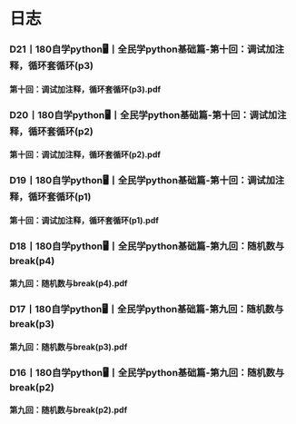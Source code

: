 # 日志
### D21丨180自学python🖥丨全民学python基础篇-第十回：调试加注释，循环套循环(p3)
#### 第十回：调试加注释，循环套循环(p3).pdf
### D20丨180自学python🖥丨全民学python基础篇-第十回：调试加注释，循环套循环(p2)
#### 第十回：调试加注释，循环套循环(p2).pdf
### D19丨180自学python🖥丨全民学python基础篇-第十回：调试加注释，循环套循环(p1)
#### 第十回：调试加注释，循环套循环(p1).pdf
### D18丨180自学python🖥丨全民学python基础篇-第九回：随机数与break(p4)
#### 第九回：随机数与break(p4).pdf
### D17丨180自学python🖥丨全民学python基础篇-第九回：随机数与break(p3)
#### 第九回：随机数与break(p3).pdf
### D16丨180自学python🖥丨全民学python基础篇-第九回：随机数与break(p2)
#### 第九回：随机数与break(p2).pdf
